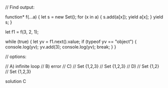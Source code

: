 // Find output:

function* f(...a) {
  let s = new Set();
  for (x in a) {
    s.add(a[x]);
    yield a[x];
  }
  yield s;
}

let f1 = f(3, 2, 1);

while (true) {
  let yv = f1.next().value;
  if (typeof yv == "object") {
    console.log(yv);
    yv.add(3);
    console.log(yv);
    break;
  }
}


// options:

// A) infinite loop
// B) error
// C)
//     Set {1,2,3}
//     Set {1,2,3}
// D)
//     Set {1,2}
//     Set {1,2,3}

solution 
C
